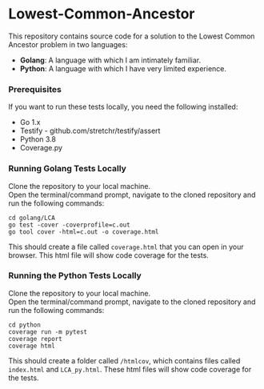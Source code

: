 # Lowest-Common-Ancestor
This repository contains source code for a solution to the Lowest Common Ancestor problem in two languages:
- **Golang**: A language with which I am intimately familiar.
- **Python**: A language with which I have very limited experience.

### Prerequisites
If you want to run these tests locally, you need the following installed:

- Go 1.x
- Testify - github.com/stretchr/testify/assert
- Python 3.8
- Coverage.py

### Running Golang Tests Locally
Clone the repository to your local machine.  
Open the terminal/command prompt, navigate to the cloned repository and run the following commands:
```
cd golang/LCA
go test -cover -coverprofile=c.out
go tool cover -html=c.out -o coverage.html 
```
This should create a file called `coverage.html` that you can open in your browser. This html file will show code coverage
for the tests.

### Running the Python Tests Locally
Clone the repository to your local machine.  
Open the terminal/command prompt, navigate to the cloned repository and run the following commands:
```
cd python
coverage run -m pytest
coverage report
coverage html
```
This should create a folder called `/htmlcov`, which contains files called `index.html` and `LCA_py.html`. These html files will show 
code coverage for the tests. 

